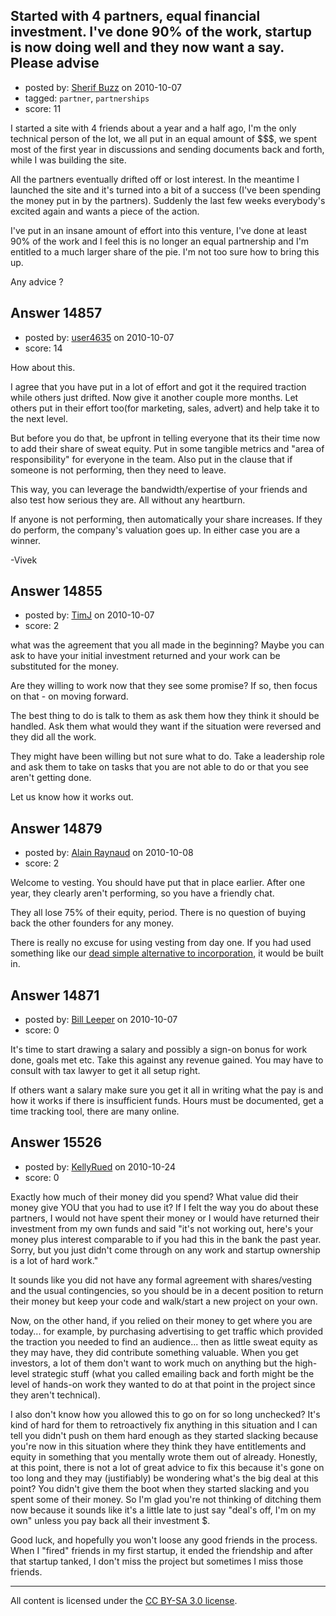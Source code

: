 ## Started with 4 partners, equal financial investment. I've done 90% of the work, startup is now doing well and they now want a say. Please advise

- posted by: [Sherif Buzz](https://stackexchange.com/users/-1/4592-sherif-buzz) on 2010-10-07
- tagged: `partner`, `partnerships`
- score: 11

I started a site with 4 friends about a year and a half ago, I'm the only technical person of the lot, we all put in an equal amount of $$$, we spent most of the first year in discussions and sending documents back and forth, while I was building the site. 

All the partners eventually drifted off or lost interest. In the meantime I launched the site and it's turned into a bit of a success (I've been spending the money put in by the partners). Suddenly the last few weeks everybody's excited again and wants a piece of the action.

I've put in an insane amount of effort into this venture, I've done at least 90% of the work and I feel this is no longer an equal partnership and I'm entitled to a much larger share of the pie. I'm not too sure how to bring this up.

Any advice ? 


## Answer 14857

- posted by: [user4635](https://stackexchange.com/users/-1/4635-user4635) on 2010-10-07
- score: 14

How about this. 

I agree that you have put in a lot of effort and got it the required traction while others just drifted.
Now give it another couple more months. Let others put in their effort too(for marketing, sales, advert) and help take it to the next level.

But before you do that, be upfront in telling everyone that its their time now to add their share of sweat equity. 
Put in some tangible metrics and "area of responsibility" for everyone in the team. Also put in the clause that if someone is not performing, then they need to leave.

This way, you can leverage the bandwidth/expertise of your friends and also test how serious they are. All without any heartburn.

If anyone is not performing, then automatically your share increases. If they do perform, the company's valuation goes up. In either case you are a winner.

-Vivek





## Answer 14855

- posted by: [TimJ](https://stackexchange.com/users/-1/1172-timj) on 2010-10-07
- score: 2

what was the agreement that you all made in the beginning?  Maybe you can ask to have your initial investment returned and your work can be substituted for the money.

Are they willing to work now that they see some promise?  If so, then focus on that - on moving forward.  

The best thing to do is talk to them as ask them how they think it should be handled.  Ask them what would they want if the situation were reversed and they did all the work.

They might have been willing but not sure what to do.  Take a leadership role and ask them to take on tasks that you are not able to do or that you see aren't getting done.

Let us know how it works out.


## Answer 14879

- posted by: [Alain Raynaud](https://stackexchange.com/users/-1/502-alain-raynaud) on 2010-10-08
- score: 2

<p>Welcome to vesting. You should have put that in place earlier. After one year, they clearly aren't performing, so you have a friendly chat.</p>

<p>They all lose 75% of their equity, period. There is no question of buying back the other founders for any money.</p>

<p>There is really no excuse for using vesting from day one. If you had used something like our <a href="http://fairsoftware.net" rel="nofollow">dead simple alternative to incorporation</a>, it would be built in.</p>



## Answer 14871

- posted by: [Bill Leeper](https://stackexchange.com/users/-1/4708-bill-leeper) on 2010-10-07
- score: 0

It's time to start drawing a salary and possibly a sign-on bonus for work done, goals met etc.  Take this against any revenue gained.  You may have to consult with tax lawyer to get it all setup right.  

If others want a salary make sure you get it all in writing what the pay is and how it works if there is insufficient funds.  Hours must be documented, get a time tracking tool, there are many online. 



## Answer 15526

- posted by: [KellyRued](https://stackexchange.com/users/-1/4887-kellyrued) on 2010-10-24
- score: 0

Exactly how much of their money did you spend? What value did their money give YOU that you had to use it? If I felt the way you do about these partners, I would not have spent their money or I would have returned their investment from my own funds and said "it's not working out, here's your money plus interest comparable to if you had this in the bank the past year. Sorry, but you just didn't come through on any work and startup ownership is a lot of hard work."

It sounds like you did not have any formal agreement with shares/vesting and the usual contingencies, so you should be in a decent position to return their money but keep your code and walk/start a new project on your own.

Now, on the other hand, if you relied on their money to get where you are today... for example, by purchasing advertising to get traffic which provided the traction you needed to find an audience... then as little sweat equity as they may have, they did contribute something valuable. When you get investors, a lot of them don't want to work much on anything but the high-level strategic stuff (what you called emailing back and forth might be the level of hands-on work they wanted to do at that point in the project since they aren't technical).

I also don't know how you allowed this to go on for so long unchecked? It's kind of hard for them to retroactively fix anything in this situation and I can tell you didn't push on them hard enough as they started slacking because you're now in this situation where they think they have entitlements and equity in something that you mentally wrote them out of already. Honestly, at this point, there is not a lot of great advice to fix this because it's gone on too long and they may (justifiably) be wondering what's the big deal at this point? You didn't give them the boot when they started slacking and you spent some of their money. So I'm glad you're not thinking of ditching them now because it sounds like it's a little late to just say "deal's off, I'm on my own" unless you pay back all their investment $. 

Good luck, and hopefully you won't loose any good friends in the process. When I "fired" friends in my first startup, it ended the friendship and after that startup tanked, I don't miss the project but sometimes I miss those friends. 



---

All content is licensed under the [CC BY-SA 3.0 license](https://creativecommons.org/licenses/by-sa/3.0/).
